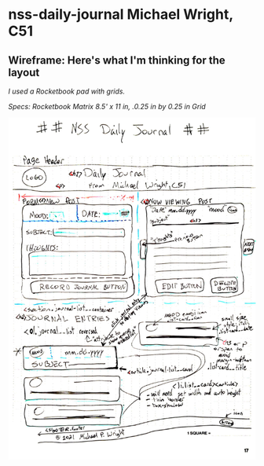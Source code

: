 # nss-daily-journal Michael Wright, C51

## Wireframe: Here's what I'm thinking for the layout
*I used a Rocketbook pad with grids.*

*Specs: Rocketbook Matrix 8.5' x 11 in, .0.25 in by 0.25 in Grid*

![This is my wireframe for Daily Journal project](images/NSS-Daily-Journal-Wireframe-mpw.png)